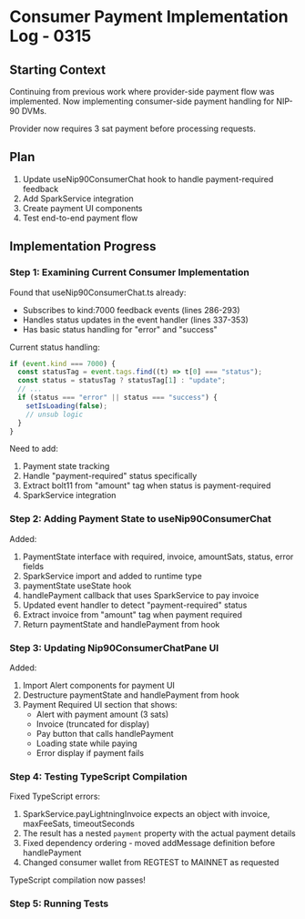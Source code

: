 # Consumer Payment Implementation Log - 0315

## Starting Context
Continuing from previous work where provider-side payment flow was implemented. Now implementing consumer-side payment handling for NIP-90 DVMs.

Provider now requires 3 sat payment before processing requests.

## Plan
1. Update useNip90ConsumerChat hook to handle payment-required feedback
2. Add SparkService integration
3. Create payment UI components
4. Test end-to-end payment flow

## Implementation Progress

### Step 1: Examining Current Consumer Implementation

Found that useNip90ConsumerChat.ts already:
- Subscribes to kind:7000 feedback events (lines 286-293)
- Handles status updates in the event handler (lines 337-353)
- Has basic status handling for "error" and "success"

Current status handling:
```typescript
if (event.kind === 7000) {
  const statusTag = event.tags.find((t) => t[0] === "status");
  const status = statusTag ? statusTag[1] : "update";
  // ...
  if (status === "error" || status === "success") {
    setIsLoading(false);
    // unsub logic
  }
}
```

Need to add:
1. Payment state tracking
2. Handle "payment-required" status specifically
3. Extract bolt11 from "amount" tag when status is payment-required
4. SparkService integration

### Step 2: Adding Payment State to useNip90ConsumerChat

Added:
1. PaymentState interface with required, invoice, amountSats, status, error fields
2. SparkService import and added to runtime type
3. paymentState useState hook
4. handlePayment callback that uses SparkService to pay invoice
5. Updated event handler to detect "payment-required" status
6. Extract invoice from "amount" tag when payment required
7. Return paymentState and handlePayment from hook

### Step 3: Updating Nip90ConsumerChatPane UI

Added:
1. Import Alert components for payment UI
2. Destructure paymentState and handlePayment from hook
3. Payment Required UI section that shows:
   - Alert with payment amount (3 sats)
   - Invoice (truncated for display)
   - Pay button that calls handlePayment
   - Loading state while paying
   - Error display if payment fails

### Step 4: Testing TypeScript Compilation

Fixed TypeScript errors:
1. SparkService.payLightningInvoice expects an object with invoice, maxFeeSats, timeoutSeconds
2. The result has a nested `payment` property with the actual payment details
3. Fixed dependency ordering - moved addMessage definition before handlePayment
4. Changed consumer wallet from REGTEST to MAINNET as requested

TypeScript compilation now passes!

### Step 5: Running Tests